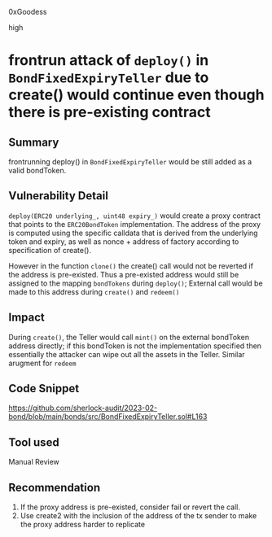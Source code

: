 0xGoodess

high

# frontrun attack of `deploy()` in `BondFixedExpiryTeller` due to create() would continue even though there is pre-existing contract

## Summary
frontrunning deploy() in `BondFixedExpiryTeller` would be still added as a valid bondToken.

## Vulnerability Detail
`deploy(ERC20 underlying_, uint48 expiry_)` would create a  proxy contract that points to the `ERC20BondToken` implementation. The address of the proxy is computed using the specific calldata that is derived from the underlying token and expiry, as well as nonce + address of factory according to specification of create(). 

However in the function `clone()` the create() call would not be reverted if the address is pre-existed. Thus a pre-existed address would still be assigned to the mapping `bondTokens` during `deploy()`; External call would be made to this address during `create()` and `redeem()`


## Impact
During `create()`, the Teller would call `mint()` on the external bondToken address directly; if this bondToken is not the implementation specified then essentially the attacker can wipe out all the assets in the Teller. Similar arugment for `redeem`

## Code Snippet
https://github.com/sherlock-audit/2023-02-bond/blob/main/bonds/src/BondFixedExpiryTeller.sol#L163

## Tool used
Manual Review

## Recommendation
1. If the proxy address is pre-existed, consider fail or revert the call.
2. Use create2 with the inclusion of the address of the tx sender to make the proxy address harder to replicate
